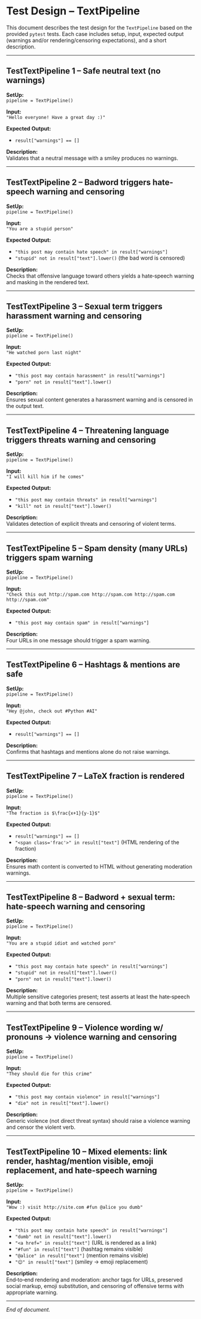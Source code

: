# Test Design – TextPipeline

This document describes the test design for the `TextPipeline` based on the provided `pytest` tests. Each case includes setup, input, expected output (warnings and/or rendering/censoring expectations), and a short description.

---

## TestTextPipeline 1 – Safe neutral text (no warnings)
**SetUp:**  
`pipeline = TextPipeline()`

**Input:**  
`"Hello everyone! Have a great day :)"`

**Expected Output:**  
- `result["warnings"] == []`

**Description:**  
Validates that a neutral message with a smiley produces no warnings.

---

## TestTextPipeline 2 – Badword triggers hate-speech warning and censoring
**SetUp:**  
`pipeline = TextPipeline()`

**Input:**  
`"You are a stupid person"`

**Expected Output:**  
- `"this post may contain hate speech" in result["warnings"]`  
- `"stupid" not in result["text"].lower()` (the bad word is censored)

**Description:**  
Checks that offensive language toward others yields a hate‑speech warning and masking in the rendered text.

---

## TestTextPipeline 3 – Sexual term triggers harassment warning and censoring
**SetUp:**  
`pipeline = TextPipeline()`

**Input:**  
`"He watched porn last night"`

**Expected Output:**  
- `"this post may contain harassment" in result["warnings"]`  
- `"porn" not in result["text"].lower()`

**Description:**  
Ensures sexual content generates a harassment warning and is censored in the output text.

---

## TestTextPipeline 4 – Threatening language triggers threats warning and censoring
**SetUp:**  
`pipeline = TextPipeline()`

**Input:**  
`"I will kill him if he comes"`

**Expected Output:**  
- `"this post may contain threats" in result["warnings"]`  
- `"kill" not in result["text"].lower()`

**Description:**  
Validates detection of explicit threats and censoring of violent terms.

---

## TestTextPipeline 5 – Spam density (many URLs) triggers spam warning
**SetUp:**  
`pipeline = TextPipeline()`

**Input:**  
`"Check this out http://spam.com http://spam.com http://spam.com http://spam.com"`

**Expected Output:**  
- `"this post may contain spam" in result["warnings"]`

**Description:**  
Four URLs in one message should trigger a spam warning.

---

## TestTextPipeline 6 – Hashtags & mentions are safe
**SetUp:**  
`pipeline = TextPipeline()`

**Input:**  
`"Hey @john, check out #Python #AI"`

**Expected Output:**  
- `result["warnings"] == []`

**Description:**  
Confirms that hashtags and mentions alone do not raise warnings.

---

## TestTextPipeline 7 – LaTeX fraction is rendered
**SetUp:**  
`pipeline = TextPipeline()`

**Input:**  
`"The fraction is $\frac{x+1}{y-1}$"`

**Expected Output:**  
- `result["warnings"] == []`  
- `"<span class='frac'>" in result["text"]` (HTML rendering of the fraction)

**Description:**  
Ensures math content is converted to HTML without generating moderation warnings.

---

## TestTextPipeline 8 – Badword + sexual term: hate-speech warning and censoring
**SetUp:**  
`pipeline = TextPipeline()`

**Input:**  
`"You are a stupid idiot and watched porn"`

**Expected Output:**  
- `"this post may contain hate speech" in result["warnings"]`  
- `"stupid" not in result["text"].lower()`  
- `"porn" not in result["text"].lower()`

**Description:**  
Multiple sensitive categories present; test asserts at least the hate‑speech warning and that both terms are censored.

---

## TestTextPipeline 9 – Violence wording w/ pronouns → violence warning and censoring
**SetUp:**  
`pipeline = TextPipeline()`

**Input:**  
`"They should die for this crime"`

**Expected Output:**  
- `"this post may contain violence" in result["warnings"]`  
- `"die" not in result["text"].lower()`

**Description:**  
Generic violence (not direct threat syntax) should raise a violence warning and censor the violent verb.

---

## TestTextPipeline 10 – Mixed elements: link render, hashtag/mention visible, emoji replacement, and hate-speech warning
**SetUp:**  
`pipeline = TextPipeline()`

**Input:**  
`"Wow :) visit http://site.com #fun @alice you dumb"`

**Expected Output:**  
- `"this post may contain hate speech" in result["warnings"]`  
- `"dumb" not in result["text"].lower()`  
- `"<a href=" in result["text"]` (URL is rendered as a link)  
- `"#fun" in result["text"]` (hashtag remains visible)  
- `"@alice" in result["text"]` (mention remains visible)  
- `"😊" in result["text"]` (smiley → emoji replacement)

**Description:**  
End‑to‑end rendering and moderation: anchor tags for URLs, preserved social markup, emoji substitution, and censoring of offensive terms with appropriate warning.

---

*End of document.*
